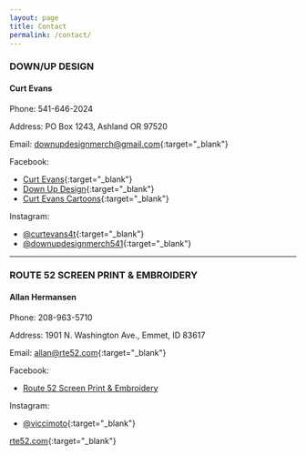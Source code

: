 ```yaml
---
layout: page
title: Contact
permalink: /contact/
---
```


### DOWN/UP DESIGN
#### Curt Evans

Phone: 541-646-2024

Address: PO Box 1243, Ashland OR 97520

Email: [downupdesignmerch@gmail.com](downupdesignmerch@gmail.com){:target="_blank"}

Facebook:
* [Curt Evans](https://www.facebook.com/curt.evans.5){:target="_blank"}
* [Down Up Design](https://www.facebook.com/profile.php?id=100087120037847){:target="_blank"}
* [Curt Evans Cartoons](https://www.facebook.com/curtevanscartoons/){:target="_blank"}

Instagram:
* [@curtevans4t](https://instagram.com/curtevans4t){:target="_blank"}
* [@downupdesignmerch541](https://instagram.com/downupdesignmerch541){:target="_blank"}

---

### ROUTE 52 SCREEN PRINT & EMBROIDERY
#### Allan Hermansen

Phone: 208-963-5710

Address: 1901 N. Washington Ave., Emmet, ID 83617

Email: [allan@rte52.com](allan@rte52.com){:target="_blank"}

Facebook:
* [Route 52 Screen Print & Embroidery](https://www.facebook.com/Route52screenprintingandembroidery)

Instagram:
* [@viccimoto](https://instagram.com/route52screenprinting){:target="_blank"}

[rte52.com](https://www.rte52.com){:target="_blank"}
